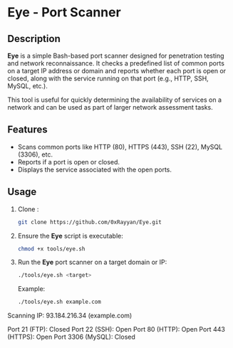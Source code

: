 # Eye - Port Scanner

## Description
**Eye** is a simple Bash-based port scanner designed for penetration testing and network reconnaissance. It checks a predefined list of common ports on a target IP address or domain and reports whether each port is open or closed, along with the service running on that port (e.g., HTTP, SSH, MySQL, etc.).

This tool is useful for quickly determining the availability of services on a network and can be used as part of larger network assessment tasks.

## Features
- Scans common ports like HTTP (80), HTTPS (443), SSH (22), MySQL (3306), etc.
- Reports if a port is open or closed.
- Displays the service associated with the open ports.

## Usage

1. Clone :
    ```bash
    git clone https://github.com/0xRayyan/Eye.git
    ```

2. Ensure the **Eye** script is executable:
    ```bash
    chmod +x tools/eye.sh
    ```

3. Run the **Eye** port scanner on a target domain or IP:
    ```bash
    ./tools/eye.sh <target>
    ```

   Example:
   ```bash
   ./tools/eye.sh example.com
Scanning IP: 93.184.216.34 (example.com)

Port 21 (FTP): Closed
Port 22 (SSH): Open
Port 80 (HTTP): Open
Port 443 (HTTPS): Open
Port 3306 (MySQL): Closed
